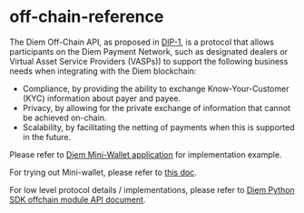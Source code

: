 # off-chain-reference

The Diem Off-Chain API, as proposed in [DIP-1](https://dip.diem.com/dip-1), is a protocol that allows participants on the Diem Payment Network, such as designated dealers or Virtual Asset Service Providers (VASPs)) to support the following business needs when integrating with the Diem blockchain:
* Compliance, by providing the ability to exchange Know-Your-Customer (KYC) information about payer and payee.
* Privacy, by allowing for the private exchange of information that cannot be achieved on-chain.
* Scalability, by facilitating the netting of payments when this is supported in the future.

Please refer to [Diem Mini-Wallet application](https://diem.github.io/client-sdk-python/diem/testing/miniwallet/app/app.html#diem.testing.miniwallet.app.app.OffChainAPI) for implementation example.

For trying out Mini-wallet, please refer to [this doc](https://github.com/diem/client-sdk-python/blob/master/mini-wallet.md).

For low level protocol details / implementations, please refer to [Diem Python SDK offchain module API document](https://diem.github.io/client-sdk-python/diem/offchain/index.html).
